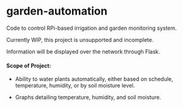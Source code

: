 # garden-automation

Code to control RPi-based irrigation and garden monitoring system.

Currently WIP, this project is unsupported and incomplete.

Information will be displayed over the network
through Flask.

#### Scope of Project:
 - Ability to water plants automatically, either based
 on schedule, temperature, humidity, or by soil moisture level.

 - Graphs detailing temperature, humidity, and soil moisture.

